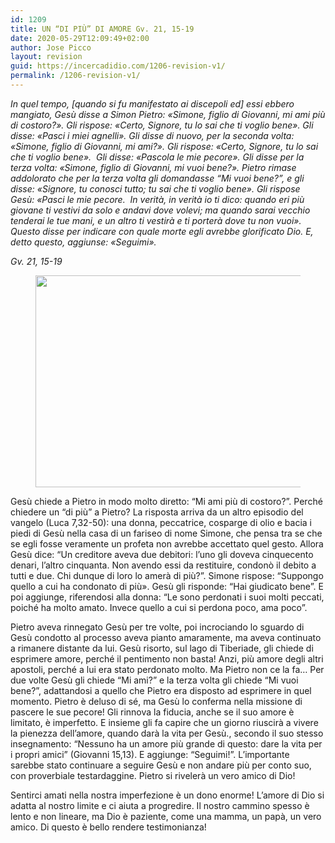 ```yaml
---
id: 1209
title: UN “DI PIÙ” DI AMORE Gv. 21, 15-19
date: 2020-05-29T12:09:49+02:00
author: Jose Picco
layout: revision
guid: https://incercadidio.com/1206-revision-v1/
permalink: /1206-revision-v1/
---
```

_In quel tempo, [quando si fu manifestato ai discepoli ed] essi ebbero mangiato, Gesù disse a Simon Pietro: «Simone, figlio di Giovanni, mi ami più di costoro?». Gli rispose: «Certo, Signore, tu lo sai che ti voglio bene». Gli disse: «Pasci i miei agnelli». Gli disse di nuovo, per la seconda volta: «Simone, figlio di Giovanni, mi ami?». Gli rispose: «Certo, Signore, tu lo sai che ti voglio bene».  Gli disse: «Pascola le mie pecore». Gli disse per la terza volta: «Simone, figlio di Giovanni, mi vuoi bene?». Pietro rimase addolorato che per la terza volta gli domandasse &#8220;Mi vuoi bene?&#8221;, e gli disse: «Signore, tu conosci tutto; tu sai che ti voglio bene». Gli rispose Gesù: «Pasci le mie pecore.  In verità, in verità io ti dico: quando eri più giovane ti vestivi da solo e andavi dove volevi; ma quando sarai vecchio tenderai le tue mani, e un altro ti vestirà e ti porterà dove tu non vuoi». Questo disse per indicare con quale morte egli avrebbe glorificato Dio. E, detto questo, aggiunse: «Seguimi»._

<p class="has-text-align-right">
  <em>Gv. 21, 15-19</em>
</p><figure class="wp-block-image size-large is-resized">

<img src="https://incercadidio.com/wp-content/uploads/2020/05/170.jpg" alt="" class="wp-image-1208" width="588" height="339" srcset="https://incercadidio.com/wp-content/uploads/2020/05/170.jpg 480w, https://incercadidio.com/wp-content/uploads/2020/05/170-300x173.jpg 300w" sizes="(max-width: 588px) 100vw, 588px" /> </figure> 

Gesù chiede a Pietro in modo molto diretto: “Mi ami più di costoro?”. Perché chiedere un “di più” a Pietro? La risposta arriva da un altro episodio del vangelo (Luca 7,32-50): una donna, peccatrice, cosparge di olio e bacia i piedi di Gesù nella casa di un fariseo di nome Simone, che pensa tra se che se egli fosse veramente un profeta non avrebbe accettato quel gesto. Allora Gesù dice: “Un creditore aveva due debitori: l&#8217;uno gli doveva cinquecento denari, l&#8217;altro cinquanta. Non avendo essi da restituire, condonò il debito a tutti e due. Chi dunque di loro lo amerà di più?”. Simone rispose: “Suppongo quello a cui ha condonato di più». Gesù gli risponde: “Hai giudicato bene”. E poi aggiunge, riferendosi alla donna: “Le sono perdonati i suoi molti peccati, poiché ha molto amato. Invece quello a cui si perdona poco, ama poco”. 

Pietro aveva rinnegato Gesù per tre volte, poi incrociando lo sguardo di Gesù condotto al processo aveva pianto amaramente, ma aveva continuato a rimanere distante da lui. Gesù risorto, sul lago di Tiberiade, gli chiede di esprimere amore, perché il pentimento non basta! Anzi, più amore degli altri apostoli, perché a lui era stato perdonato molto. Ma Pietro non ce la fa… Per due volte Gesù gli chiede “Mi ami?” e la terza volta gli chiede “Mi vuoi bene?”, adattandosi a quello che Pietro era disposto ad esprimere in quel momento. Pietro è deluso di sé, ma Gesù lo conferma nella missione di pascere le sue pecore! Gli rinnova la fiducia, anche se il suo amore è limitato, è imperfetto. E insieme gli fa capire che un giorno riuscirà a vivere la pienezza dell’amore, quando darà la vita per Gesù., secondo il suo stesso insegnamento: “Nessuno ha un amore più grande di questo: dare la vita per i propri amici” (Giovanni 15,13). E aggiunge: “Seguimi!”. L’importante sarebbe stato continuare a seguire Gesù e non andare più per conto suo, con proverbiale testardaggine. Pietro si rivelerà un vero amico di Dio!

Sentirci amati nella nostra imperfezione è un dono enorme! L’amore di Dio si adatta al nostro limite e ci aiuta a progredire. Il nostro cammino spesso è lento e non lineare, ma Dio è paziente, come una mamma, un papà, un vero amico. Di questo è bello rendere testimonianza!